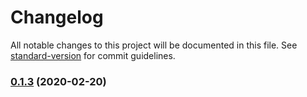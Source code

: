 # Changelog

All notable changes to this project will be documented in this file. See [standard-version](https://github.com/conventional-changelog/standard-version) for commit guidelines.

### [0.1.3](https://github.com/flocasts/flo-scss/compare/v0.1.2...v0.1.3) (2020-02-20)

